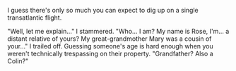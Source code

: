 I guess there's only so much you can expect to dig up on a single transatlantic flight.

"Well, let me explain…" I stammered. "Who… I am? My name is Rose, I'm… a distant relative of yours? My great-grandmother Mary was a cousin of your…" I trailed off. Guessing someone's age is hard enough when you weren't technically trespassing on their property. "Grandfather? Also a Colin?" 